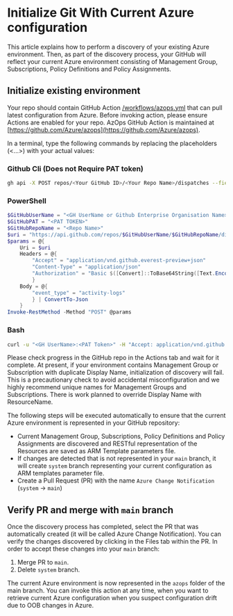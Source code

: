 # Initialize Git With Current Azure configuration

This article explains how to perform a discovery of your existing Azure environment. Then, as part of the discovery process, your GitHub will reflect your current Azure environment consisting of Management Group, Subscriptions, Policy Definitions and Policy Assignments.


## Initialize existing environment

Your repo should contain GitHub Action [/workflows/azops.yml](../../.github/workflows/azops.yml) that can pull latest configuration from Azure. Before invoking action, please ensure Actions are enabled for your repo. AzOps GitHub Action is maintained at [https://github.com/Azure/azops](https://github.com/Azure/azops).

In a terminal, type the following commands by replacing the placeholders (<...>) with your actual values:

### Github Cli (Does not Require PAT token)

```bash
gh api -X POST repos/<Your GitHub ID>/<Your Repo Name>/dispatches --field event_type=activity-logs
````

### PowerShell

```powershell
$GitHubUserName = "<GH UserName or Github Enterprise Organisation Name>"
$GitHubPAT = "<PAT TOKEN>"
$GitHubRepoName = "<Repo Name>"
$uri = "https://api.github.com/repos/$GitHubUserName/$GitHubRepoName/dispatches"
$params = @{
    Uri = $uri
    Headers = @{
        "Accept" = "application/vnd.github.everest-preview+json"
        "Content-Type" = "application/json"
        "Authorization" = "Basic $([Convert]::ToBase64String([Text.Encoding]::ASCII.GetBytes(("{0}:{1}" -f $GitHubUserName,$GitHubPAT))))"
        }
    Body = @{
        "event_type" = "activity-logs"
        } | ConvertTo-Json
    }
Invoke-RestMethod -Method "POST" @params
```

### Bash

```bash
curl -u "<GH UserName>:<PAT Token>" -H "Accept: application/vnd.github.everest-preview+json"  -H "Content-Type: application/json" https://api.github.com/repos/<Your GitHub ID>/<Your Repo Name>/dispatches --data '{"event_type": "activity-logs"}'
```

Please check progress in the GitHub repo in the Actions tab and wait for it complete. At present, if your environment contains Management Group or Subscription with duplicate Display Name, initialization of discovery will fail. This is a precautionary check to avoid accidental misconfiguration and we highly recommend unique names for Management Groups and Subscriptions. There is work planned to override Display Name with ResourceName.

The following steps will be executed automatically to ensure that the current Azure environment is represented in your GitHub repository:

* Current Management Group, Subscriptions, Policy Definitions and Policy Assignments are discovered and RESTful representation of the Resources are  saved as ARM Template parameters file.
* If changes are detected that is not represented in your `main` branch, it will create `system` branch representing your current configuration as ARM templates parameter file.
* Create a Pull Request (PR) with the name `Azure Change Notification` (`system`  -> `main`)

## Verify PR and merge with `main` branch

Once the discovery process has completed, select the PR that was automatically created (it will be called Azure Change Notification). You can verify the changes discovered by clicking in the Files tab within the PR. In order to accept these changes into your `main` branch:

1. Merge PR to `main`.
2. Delete `system` branch.

The current Azure environment is now represented in the `azops` folder of the main branch. You can invoke this action at any time, when you want to retrieve current Azure configuration when you suspect configuration drift due to OOB changes in Azure.
